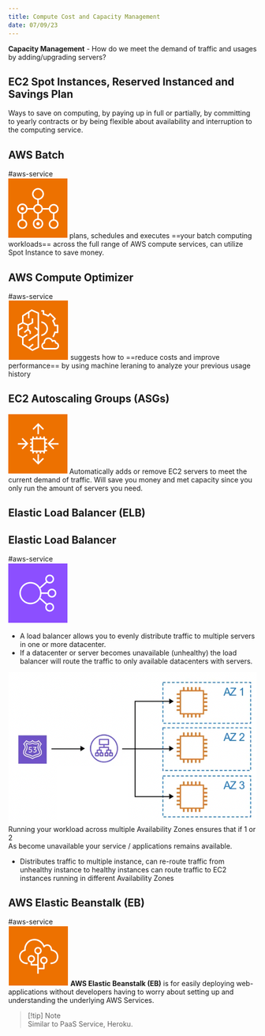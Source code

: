 ```yaml
---
title: Compute Cost and Capacity Management
date: 07/09/23
---
```


**Capacity Management** - How do we meet the demand of traffic and usages by adding/upgrading servers?

## EC2 Spot Instances, Reserved Instanced and Savings Plan

Ways to save on computing, by paying up in full or partially, by committing to yearly contracts or by being flexible about availability and interruption to the computing service.

## AWS Batch

\#aws-service   
![35](../../images/icons/Batch_Logo.png) plans, schedules and executes ==your batch computing workloads== across the full range of AWS compute services, can utilize Spot Instance to save money. 

## AWS Compute Optimizer

\#aws-service   
![35](../../images/icons/Compute_Optimizer.png) suggests how to ==reduce costs and improve performance== by using machine leraning to analyze your previous usage history

## EC2 Autoscaling Groups (ASGs)

![35](../../images/icons/EC2_ASG_Icon.png) Automatically adds or remove EC2 servers to meet the current demand of traffic. Will save you money and met capacity since you only run the amount of servers you need.

## Elastic Load Balancer (ELB)

## Elastic Load Balancer

\#aws-service   
![images/icons/Elastic_Load_Balancing_Icon.png](../../images/icons/Elastic_Load_Balancing_Icon.png)

* A load balancer allows you to evenly distribute traffic to multiple servers in one or more datacenter. 
* If a datacenter or server becomes unavailable (unhealthy) the load balancer will route the traffic to only available datacenters with servers.

![450](../../images/3%20Global%20Infrastructure/4%20Cloud%20Architecture/High_Availability_Diagram.png)  
Running your workload across multiple Availability Zones ensures that if 1 or 2  
As become unavailable your service / applications remains available.

* Distributes traffic to multiple instance, can re-route traffic from unhealthy instance to healthy instances can route traffic to EC2 instances running in different Availability Zones

## AWS Elastic Beanstalk (EB)

\#aws-service   
![35](../../images/icons/Elastic_Beanstalk_Icon.png)  **AWS Elastic Beanstalk (EB)** is for easily deploying web-applications without developers having to worry about setting up and understanding the underlying AWS Services. 

 > 
 > \[!tip\] Note  
 > Similar to PaaS Service, Heroku.
